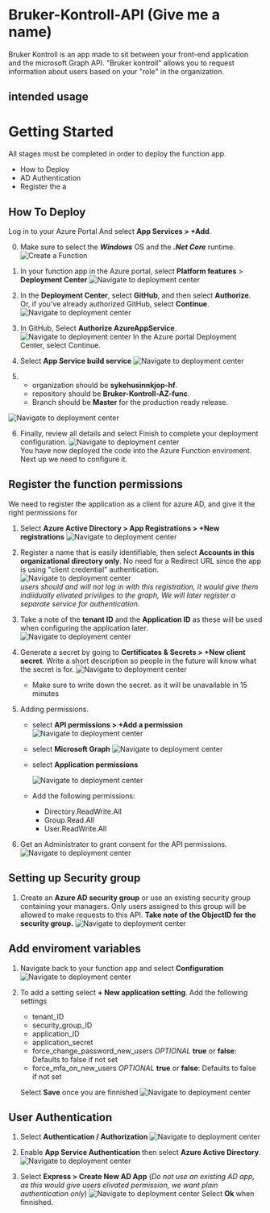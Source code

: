 # Bruker-Kontroll-API (Give me a name)
Bruker Kontroll is an app made to sit between your front-end application and the microsoft Graph API. "Bruker kontroll" allows you to request information about users based on your "role" in the organization.

## intended usage

# Getting Started
All stages must be completed in order to deploy the function app.
- How to Deploy
- AD Authentication
- Register the a

## How To Deploy



Log in to your Azure Portal And select **App Services > +Add**.

0. Make sure to select the ***Windows*** OS and the ***.Net Core*** runtime.                                                    
![Create a Function](/docs/img/createFunctionApp.PNG)



1. In your function app in the Azure portal, select **Platform features** > **Deployment Center**
![Navigate to deployment center](/docs/img/navigateDeployment.jpg)

2. In the **Deployment Center**, select **GitHub**, and then select **Authorize**. Or, if you've already authorized GitHub, select **Continue**.
![Navigate to deployment center](/docs/img/selectGithub.png)

3. In GitHub, Select **Authorize AzureAppService**.
![Navigate to deployment center](/docs/img/authorize.png)
In the Azure portal Deployment Center, select Continue.

4. Select **App Service build service** 
![Navigate to deployment center](/docs/img/build.png)

5.  
    - organization should be **sykehusinnkjop-hf**. 
    - repository should be **Bruker-Kontroll-AZ-func**. 
    - Branch should be **Master** for the production ready release.

![Navigate to deployment center](/docs/img/selectRepository.png)

6. Finally, review all details and select Finish to complete your deployment configuration.
![Navigate to deployment center](/docs/img/summary.png)             
You have now deployed the code into the Azure Function enviroment. Next up we need to configure it.




## Register the function permissions

We need to register the application as a client for azure AD, and give it the right permissions for

1. Select **Azure Active Directory > App Registrations > +New registrations**
![Navigate to deployment center](/docs/img/registerApplication.png)                                                                                             

2. Register a name that is easily identifiable, then select **Accounts in this organizational directory only**. No need for a Redirect URL since the app is using "client credential" authentication.
![Navigate to deployment center](/docs/img/registerApplicationName.png)                       
*users should and will not log in with this registration, it would give them indiidually elivated priviliges to the graph, We will later register a separate service for authentication.*

3. Take a note of the **tenant ID** and the **Application ID** as these will be used when configuring the application later.                                            
![Navigate to deployment center](/docs/img/registeredIDs.png)  

4. Generate a secret by going to **Certificates & Secrets > +New client secret**. Write a short description so people in the future will know what the secret is for.
![Navigate to deployment center](/docs/img/generateSecret.png)  

    - Make sure to write down the secret. as it will be unavailable in 15 minutes

5. Adding permissions.
    - select **API permissions > +Add a permission**
    ![Navigate to deployment center](/docs/img/APIPermissions_1.png)

    - select **Microsoft Graph**
    ![Navigate to deployment center](/docs/img/APIPermissions_2.png) 

    - select **Application permissions**

        ![Navigate to deployment center](/docs/img/APIPermissions_3.png) 

    - Add the following permissions:
        - Directory.ReadWrite.All
        - Group.Read.All 
        - User.ReadWrite.All


6. Get an Administrator to grant consent for the API permissions.
![Navigate to deployment center](/docs/img/APIPermissions_4.png) 


## Setting up Security group

1. Create an **Azure AD security group** or use an existing security group containing your managers. Only users assigned to this group will be allowed to make requests to this API.
**Take note of the ObjectID for the security group.**
![Navigate to deployment center](/docs/img/securityGroup.png) 


## Add enviroment variables
1. Navigate back to your function app and select **Configuration**
![Navigate to deployment center](/docs/img/selectConfiguration.png) 

2. To add a setting select **+ New application setting**. Add the following settings
    - tenant_ID 
    - security_group_ID
    - application_ID
    - application_secret
    - force_change_password_new_users   *OPTIONAL* **true** or **false**: Defaults to false if not set
    - force_mfa_on_new_users            *OPTIONAL* **true** or **false**: Defaults to false if not set

    Select **Save** once you are finnished
    ![Navigate to deployment center](/docs/img/applicationSettings.png) 

## User Authentication

1. Select **Authentication / Authorization**
![Navigate to deployment center](/docs/img/selectAuthentication.png) 

2. Enable **App Service Authentication** then select **Azure Active Directory**.
![Navigate to deployment center](/docs/img/authenticationConfiguration.png)

3. Select **Express > Create New AD App** (*Do not use an existing AD app, as this would give users elivated permission, we want plain authentication only*)
![Navigate to deployment center](/docs/img/authenticationConfiguration2.png)
Select **Ok** when finnished.

